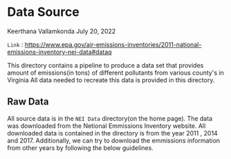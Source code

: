 Data Source
================
Keerthana Vallamkonda
July 20, 2022

`Link` : https://www.epa.gov/air-emissions-inventories/2011-national-emissions-inventory-nei-data#dataq

This directory contains a pipeline to produce a data set that provides amount of emissions(in tons) of different pollutants from various county's in Virginia 
All data needed to recreate this data is provided in this directory.

## Raw Data

All source data is in the `NEI Data` directory(on the home page). The data was downloaded from the Netional Emmissions Inventory website. All downloaded data is contained in the directory is from the year 2011 , 2014 and 2017. Additionally, we can try to download the emmissions information from other years by following the below guidelines. 

